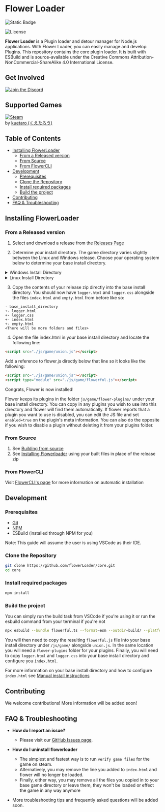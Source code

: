 <h1>Flower Loader</h1>

![Static Badge](https://img.shields.io/badge/Language-Typescript_ESM-blue?style=for-the-badge&logo=typescript)

![License](https://img.shields.io/badge/License-CC_BY--NC--SA_4.0-yellowgreen?style=for-the-badge&logo=creativecommons)

**Flower Loader** is a Plugin loader and detour manager for Node.js applications. With Flower Loader, you can easily manage and develop Plugins. This repository contains the core plugin loader. It is built with ESBuild and is source-available under the Creative Commons Attribution-NonCommercial-ShareAlike 4.0 International License.

<h2>Get Involved</h2>

[![Join the Discord](https://img.shields.io/discord/1239786034561028136?color=5865F2&label=Join+The+Discord&logo=discord&style=for-the-badge)](https://discord.gg/kHSEXyawFY)

<h2>Supported Games</h2>

[![Steam](https://img.shields.io/badge/Steam-Creator_Of_Another_World-1b2838?style=for-the-badge&logo=steam)](https://store.steampowered.com/app/2761610/Creator_of_Another_World/)  
by [kuetaro (くえたろう)](https://store.steampowered.com/curator/44822906)

<h2> Table of Contents </h2>

- [Installing FlowerLoader](#installing-flowerloader)
  - [From a Released version](#from-a-released-version)
  - [From Source](#from-source)
  - [From FlowerCLI](#from-flowercli)
- [Development](#development)
  - [Prerequisites](#prerequisites)
  - [Clone the Repository](#clone-the-repository)
  - [Install required packages](#install-required-packages)
  - [Build the project](#build-the-project)
- [Contributing](#contributing)
- [FAQ \& Troubleshooting](#faq--troubleshooting)

## Installing FlowerLoader

### From a Released version

1. Select and download a release from the [Releases Page](https://github.com/flowerLoader/core/releases)

2. Determine your install directory. The game directory varies slightly between the Linux and Windows release. Choose your operating system below to determine your base install directory.

<details>
<summary>Windows Install Directory</summary>

To find Your base install directory right click on steam and select Manage>Browse Local Files then navigate to:

`/game`

You should see the files `index.html` and `empty.html`. This folder is your base install directory. All instructions will be given with this folder as the root in mind.
</details>

<details>
<summary>Linux Install Directory</summary>

To find Your base install directory right click on steam and select Manage>Browse Local Files then navigate to:

`/gamedata/game`

You should see the files `index.html` and `empty.html`. This folder is your base install directory. All instructions will be given with this folder as the root in mind.
</details>

3. Copy the contents of your release zip directly into the base install directory. You should now have `logger.html` and `logger.css` alongside the files `index.html` and `empty.html` from before like so:
   
```plaintext
- base_install_directory
+- logger.html
+- logger.css
+- index.html
+- empty.html
<There will be more folders and files>
```

4. Open the file index.html in your base install directory and locate the following line:
```html
<script src="./js/game/union.js"></script>
```
Add a reference to flower.js directly below that line so it looks like the following:
```html
<script src="./js/game/union.js"></script>
<script type="module" src="./js/game/flowerful.js"></script>
```

Congrats, Flower is now installed!

Flower keeps its plugins in the folder `js/game/flower-plugins/` under your base install directory. You can copy in any plugins you wish to use into this directory and flower will find them automatically. If flower reports that a plugin you want to use is disabled, you can edit the JS file and set `enabled=true` on the plugin's meta information. You can also do the opposite if you wish to disable a plugin without deleting it from your plugins folder.

### From Source

1. See [Building from source](#development)
2. See [Installing Flowerloader](#from-a-released-version) using your built files in place of the release zip

### From FlowerCLI

Visit [FlowerCLI's page](https://github.com/flowerLoader/tool) for more information on automatic installation

## Development

### Prerequisites

- [Git](https://git-scm.com/downloads)
- [NPM](https://nodejs.org/en/download/package-manager)
- ESBuild (installed through NPM for you)

Note: This guide will assume the user is using VSCode as their IDE.

### Clone the Repository

```bash
git clone https://github.com/flowerLoader/core.git
cd core
```

### Install required packages

```bash
npm install
```

### Build the project

You can simply run the build task from VSCode if you're using it or run the esbuild command from your terminal if you're not

```bash
npx esbuild --bundle flowerful.ts --format=esm --outdir=build/ --platform=node
```

You will then need to copy the resulting `flowerful.js` file into your base install directory under `/js/game/` alongside `union.js`. In the same location you will need a `flower-plugins` folder for your plugins. Finally, you will need to copy `logger.html` and `logger.css` into your base install directory and configure you `index.html`.

For more information on your base install directory and how to configure `index.html` see [Manual install instructions](#from-a-released-version)

## Contributing

We welcome contributions! More information will be added soon!

## FAQ & Troubleshooting
  
- **How do I report an issue?**
  - Please visit our [GitHub Issues page](https://github.com/flowerLoader/core/issues).

- **How do I uninstall flowerloader**
  - The simplest and fastest way is to run `verify game files` for the game on steam.
  - Alternatively, you may remove the line you added to `index.html` and flower will no longer be loaded.
  - Finally, either way, you may remove all the files you copied in to your base game directory or leave them, they won't be loaded or effect the game in any way anymore

- More troubleshooting tips and frequently asked questions will be added soon.
